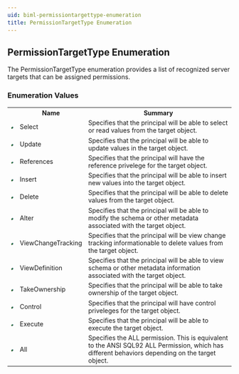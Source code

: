 ```yaml
---
uid: biml-permissiontargettype-enumeration
title: PermissionTargetType Enumeration
---
```


## PermissionTargetType Enumeration

<div class="LanguageSummary"><div class ="SummaryItem">The PermissionTargetType enumeration provides a list of recognized server targets that can be assigned permissions.</div></div>
<div class="EnumValueGroup">

### Enumeration Values

<table id="EnumValue" class="MemberList"><tbody><tr><th class="MemberTypeIconColumnHeader">&nbsp;</th><th class="MemberNameColumnHeader">Name</th><th class="MemberSummaryColumnHeader">Summary</th></tr><tr class="cd0"><td align="center" class="MemberTypeIcon"><img src="enumValue.png"></img></td><td class="MemberName">Select</td><td class="MemberSummary"><div class ="SummaryItem">Specifies that the principal will be able to select or read values from the target object.</div></td></tr><tr class="cd1"><td align="center" class="MemberTypeIcon"><img src="enumValue.png"></img></td><td class="MemberName">Update</td><td class="MemberSummary"><div class ="SummaryItem">Specifies that the principal will be able to update values in the target object.</div></td></tr><tr class="cd0"><td align="center" class="MemberTypeIcon"><img src="enumValue.png"></img></td><td class="MemberName">References</td><td class="MemberSummary"><div class ="SummaryItem">Specifies that the principal will have the reference privelege for the target object.</div></td></tr><tr class="cd1"><td align="center" class="MemberTypeIcon"><img src="enumValue.png"></img></td><td class="MemberName">Insert</td><td class="MemberSummary"><div class ="SummaryItem">Specifies that the principal will be able to insert new values into the target object.</div></td></tr><tr class="cd0"><td align="center" class="MemberTypeIcon"><img src="enumValue.png"></img></td><td class="MemberName">Delete</td><td class="MemberSummary"><div class ="SummaryItem">Specifies that the principal will be able to delete values from the target object.</div></td></tr><tr class="cd1"><td align="center" class="MemberTypeIcon"><img src="enumValue.png"></img></td><td class="MemberName">Alter</td><td class="MemberSummary"><div class ="SummaryItem">Specifies that the principal will be able to modify the schema or other metadata associated with the target object.</div></td></tr><tr class="cd0"><td align="center" class="MemberTypeIcon"><img src="enumValue.png"></img></td><td class="MemberName">ViewChangeTracking</td><td class="MemberSummary"><div class ="SummaryItem">Specifies that the principal will be view change tracking informationable to delete values from the target object.</div></td></tr><tr class="cd1"><td align="center" class="MemberTypeIcon"><img src="enumValue.png"></img></td><td class="MemberName">ViewDefinition</td><td class="MemberSummary"><div class ="SummaryItem">Specifies that the principal will be able to view schema or other metadata information associated with the target object.</div></td></tr><tr class="cd0"><td align="center" class="MemberTypeIcon"><img src="enumValue.png"></img></td><td class="MemberName">TakeOwnership</td><td class="MemberSummary"><div class ="SummaryItem">Specifies that the principal will be able to take ownership of the target object.</div></td></tr><tr class="cd1"><td align="center" class="MemberTypeIcon"><img src="enumValue.png"></img></td><td class="MemberName">Control</td><td class="MemberSummary"><div class ="SummaryItem">Specifies that the principal will have control priveleges for the target object.</div></td></tr><tr class="cd0"><td align="center" class="MemberTypeIcon"><img src="enumValue.png"></img></td><td class="MemberName">Execute</td><td class="MemberSummary"><div class ="SummaryItem">Specifies that the principal will be able to execute the target object.</div></td></tr><tr class="cd1"><td align="center" class="MemberTypeIcon"><img src="enumValue.png"></img></td><td class="MemberName">All</td><td class="MemberSummary"><div class ="SummaryItem">Specifies the ALL permission.  This is equivalent to the ANSI SQL92 ALL Permission, which has different behaviors depending on the target object.</div></td></tr></tbody></table>
</div>